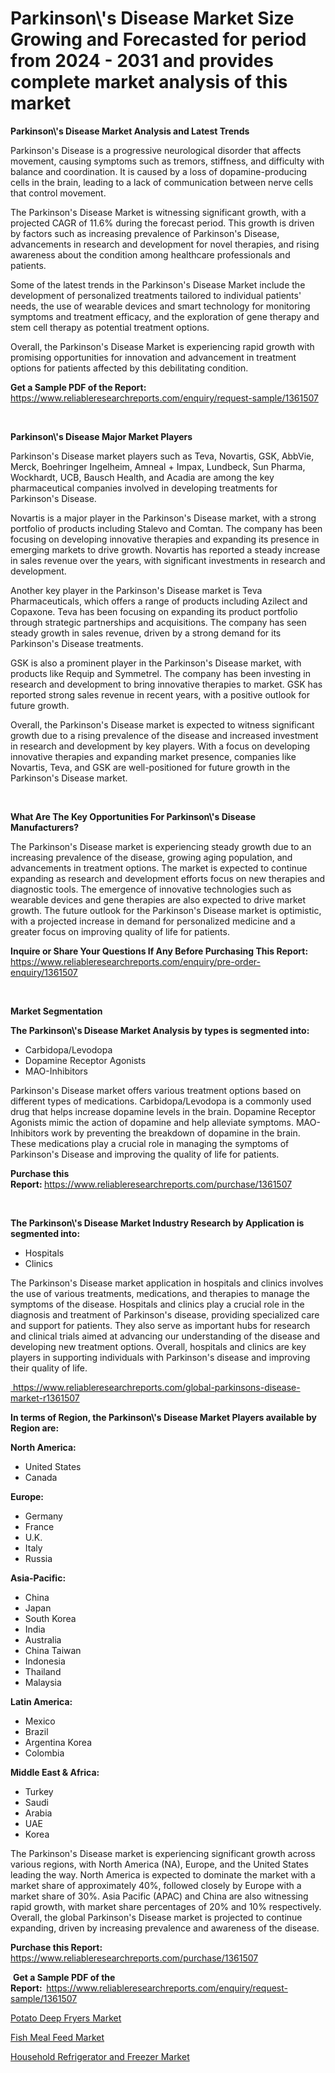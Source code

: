 <p><h1>Parkinson\'s Disease Market Size Growing and Forecasted for period from 2024 - 2031 and provides complete market analysis of this market</h1></p><p><strong>Parkinson\'s Disease Market Analysis and Latest Trends</strong></p>
<p><p>Parkinson's Disease is a progressive neurological disorder that affects movement, causing symptoms such as tremors, stiffness, and difficulty with balance and coordination. It is caused by a loss of dopamine-producing cells in the brain, leading to a lack of communication between nerve cells that control movement.</p><p>The Parkinson's Disease Market is witnessing significant growth, with a projected CAGR of 11.6% during the forecast period. This growth is driven by factors such as increasing prevalence of Parkinson's Disease, advancements in research and development for novel therapies, and rising awareness about the condition among healthcare professionals and patients.</p><p>Some of the latest trends in the Parkinson's Disease Market include the development of personalized treatments tailored to individual patients' needs, the use of wearable devices and smart technology for monitoring symptoms and treatment efficacy, and the exploration of gene therapy and stem cell therapy as potential treatment options.</p><p>Overall, the Parkinson's Disease Market is experiencing rapid growth with promising opportunities for innovation and advancement in treatment options for patients affected by this debilitating condition.</p></p>
<p><strong>Get a Sample PDF of the Report:&nbsp;</strong> <a href="https://www.reliableresearchreports.com/enquiry/request-sample/1361507">https://www.reliableresearchreports.com/enquiry/request-sample/1361507</a></p>
<p>&nbsp;</p>
<p><strong>Parkinson\'s Disease Major Market Players</strong></p>
<p><p>Parkinson's Disease market players such as Teva, Novartis, GSK, AbbVie, Merck, Boehringer Ingelheim, Amneal + Impax, Lundbeck, Sun Pharma, Wockhardt, UCB, Bausch Health, and Acadia are among the key pharmaceutical companies involved in developing treatments for Parkinson's Disease. </p><p>Novartis is a major player in the Parkinson's Disease market, with a strong portfolio of products including Stalevo and Comtan. The company has been focusing on developing innovative therapies and expanding its presence in emerging markets to drive growth. Novartis has reported a steady increase in sales revenue over the years, with significant investments in research and development.</p><p>Another key player in the Parkinson's Disease market is Teva Pharmaceuticals, which offers a range of products including Azilect and Copaxone. Teva has been focusing on expanding its product portfolio through strategic partnerships and acquisitions. The company has seen steady growth in sales revenue, driven by a strong demand for its Parkinson's Disease treatments.</p><p>GSK is also a prominent player in the Parkinson's Disease market, with products like Requip and Symmetrel. The company has been investing in research and development to bring innovative therapies to market. GSK has reported strong sales revenue in recent years, with a positive outlook for future growth.</p><p>Overall, the Parkinson's Disease market is expected to witness significant growth due to a rising prevalence of the disease and increased investment in research and development by key players. With a focus on developing innovative therapies and expanding market presence, companies like Novartis, Teva, and GSK are well-positioned for future growth in the Parkinson's Disease market.</p></p>
<p>&nbsp;</p>
<p><strong>What Are The Key Opportunities For Parkinson\'s Disease Manufacturers?</strong></p>
<p><p>The Parkinson's Disease market is experiencing steady growth due to an increasing prevalence of the disease, growing aging population, and advancements in treatment options. The market is expected to continue expanding as research and development efforts focus on new therapies and diagnostic tools. The emergence of innovative technologies such as wearable devices and gene therapies are also expected to drive market growth. The future outlook for the Parkinson's Disease market is optimistic, with a projected increase in demand for personalized medicine and a greater focus on improving quality of life for patients.</p></p>
<p><strong>Inquire or Share Your Questions If Any Before Purchasing This Report:</strong> <a href="https://www.reliableresearchreports.com/enquiry/pre-order-enquiry/1361507">https://www.reliableresearchreports.com/enquiry/pre-order-enquiry/1361507</a></p>
<p>&nbsp;</p>
<p><strong>Market Segmentation</strong></p>
<p><strong>The Parkinson\'s Disease Market Analysis by types is segmented into:</strong></p>
<p><ul><li>Carbidopa/Levodopa</li><li>Dopamine Receptor Agonists</li><li>MAO-Inhibitors</li></ul></p>
<p><p>Parkinson's Disease market offers various treatment options based on different types of medications. Carbidopa/Levodopa is a commonly used drug that helps increase dopamine levels in the brain. Dopamine Receptor Agonists mimic the action of dopamine and help alleviate symptoms. MAO-Inhibitors work by preventing the breakdown of dopamine in the brain. These medications play a crucial role in managing the symptoms of Parkinson's Disease and improving the quality of life for patients.</p></p>
<p><strong>Purchase this Report:&nbsp;</strong><a href="https://www.reliableresearchreports.com/purchase/1361507">https://www.reliableresearchreports.com/purchase/1361507</a></p>
<p>&nbsp;</p>
<p><strong>The Parkinson\'s Disease Market Industry Research by Application is segmented into:</strong></p>
<p><ul><li>Hospitals</li><li>Clinics</li></ul></p>
<p><p>The Parkinson's Disease market application in hospitals and clinics involves the use of various treatments, medications, and therapies to manage the symptoms of the disease. Hospitals and clinics play a crucial role in the diagnosis and treatment of Parkinson's disease, providing specialized care and support for patients. They also serve as important hubs for research and clinical trials aimed at advancing our understanding of the disease and developing new treatment options. Overall, hospitals and clinics are key players in supporting individuals with Parkinson's disease and improving their quality of life.</p></p>
<p><a href="https://www.reliableresearchreports.com/global-parkinsons-disease-market-r1361507">&nbsp;https://www.reliableresearchreports.com/global-parkinsons-disease-market-r1361507</a></p>
<p><strong>In terms of Region, the Parkinson\'s Disease Market Players available by Region are:</strong></p>
<p>
    <p> <strong> North America: </strong>
        <ul>
            <li>United States</li>
            <li>Canada</li>
        </ul>
        </p> 
    <p> <strong> Europe: </strong>
        <ul>
            <li>Germany</li>
            <li>France</li>
            <li>U.K.</li>
            <li>Italy</li>
            <li>Russia</li>
        </ul>
        </p> 
    <p> <strong> Asia-Pacific: </strong>
        <ul>
            <li>China</li>
            <li>Japan</li>
            <li>South Korea</li>
            <li>India</li>
            <li>Australia</li>
            <li>China Taiwan</li>
            <li>Indonesia</li>
            <li>Thailand</li>
            <li>Malaysia</li>
        </ul>
        </p> 
    <p> <strong> Latin America: </strong>
        <ul>
            <li>Mexico</li>
            <li>Brazil</li>
            <li>Argentina Korea</li>
            <li>Colombia</li>
        </ul>
        </p> 
    <p> <strong> Middle East & Africa: </strong>
        <ul>
            <li>Turkey</li>
            <li>Saudi</li>
            <li>Arabia</li>
            <li>UAE</li>
            <li>Korea</li>
        </ul>
    </p>
    </p>
<p><p>The Parkinson's Disease market is experiencing significant growth across various regions, with North America (NA), Europe, and the United States leading the way. North America is expected to dominate the market with a market share of approximately 40%, followed closely by Europe with a market share of 30%. Asia Pacific (APAC) and China are also witnessing rapid growth, with market share percentages of 20% and 10% respectively. Overall, the global Parkinson's Disease market is projected to continue expanding, driven by increasing prevalence and awareness of the disease.</p></p>
<p><strong>Purchase this Report: </strong><a href="https://www.reliableresearchreports.com/purchase/1361507">https://www.reliableresearchreports.com/purchase/1361507</a></p>
<p>&nbsp;<strong>Get a Sample PDF of the Report:&nbsp;&nbsp;</strong><a href="https://www.reliableresearchreports.com/enquiry/request-sample/1361507">https://www.reliableresearchreports.com/enquiry/request-sample/1361507</a></p>
<p><strong></strong></p>
<p><p><a href="https://medium.com/@florianwolf42/potato-deep-fryers-market-overview-global-market-trends-and-future-prospects-from-2024-to-2031-194c4046bf39">Potato Deep Fryers Market</a></p><p><a href="https://medium.com/@elisamohr1927/global-fish-meal-feed-market-size-share-analysis-by-product-type-by-application-by-region-53f7fbc4ce01">Fish Meal Feed Market</a></p><p><a href="https://medium.com/@mdmasty/household-refrigerator-and-freezer-market-industry-trends-and-forecast-for-period-from-2024-to-aeb55cad477a">Household Refrigerator and Freezer Market</a></p></p>